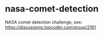 # nasa-comet-detection
NASA comet detection challenge, see: https://discussions.topcoder.com/group/2161

